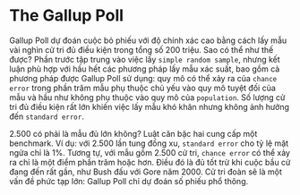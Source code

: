 # The Gallup Poll

Gallup Poll dự đoán cuộc bỏ phiếu với độ chính xác cao bằng cách lấy mẫu vài nghìn cử tri đủ điều kiện trong tổng số 200 triệu. Sao có thể như thế được? Phần trước tập trung vào việc lấy `simple random sample`, nhưng kết luận phù hợp với hầu hết các phương pháp lấy mẫu xác suất, bao gồm cả phương pháp được Gallup Poll sử dụng: quy mô có thể xảy ra của `chance error` trong phần trăm mẫu phụ thuộc chủ yếu vào quy mô tuyệt đối của mẫu và hầu như không phụ thuộc vào quy mô của `population`. Số lượng cử tri đủ điều kiện rất lớn khiến việc lấy mẫu khó khăn nhưng không ảnh hưởng đến `standard error`.

2.500 có phải là mẫu đủ lớn không? Luật căn bậc hai cung cấp một benchmark. Ví dụ: với 2.500 lần tung đồng xu, `standard error` cho tỷ lệ mặt ngửa chỉ là 1%. Tương tự, với mẫu gồm 2.500 cử tri, `chance error` có thể xảy ra chỉ là một điểm phần trăm hoặc hơn. Điều đó là đủ tốt trừ khi cuộc bầu cử đang đến rất gần, như Bush đấu với Gore năm 2000. Cử tri đoàn sẽ là một vấn đề phức tạp lớn: Gallup Poll chỉ dự đoán số phiếu phổ thông.
